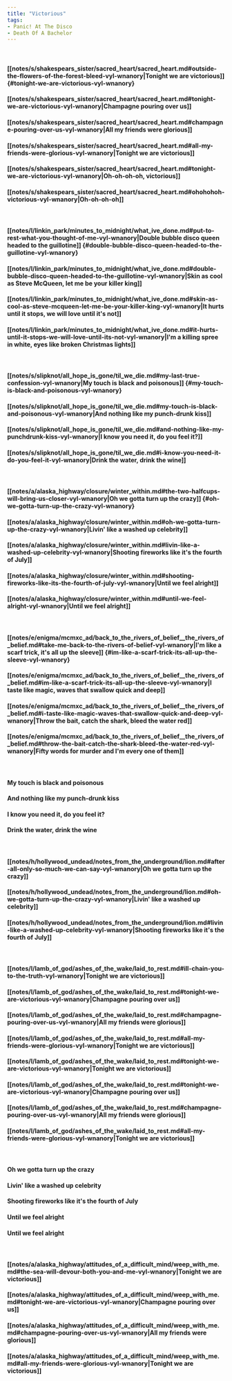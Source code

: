 ```yaml
---
title: "Victorious"
tags:
- Panic! At The Disco
- Death Of A Bachelor
---
```

&nbsp;
#### [[notes/s/shakespears_sister/sacred_heart/sacred_heart.md#outside-the-flowers-of-the-forest-bleed-vyl-wnanory|Tonight we are victorious]] {#tonight-we-are-victorious-vyl-wnanory}
#### [[notes/s/shakespears_sister/sacred_heart/sacred_heart.md#tonight-we-are-victorious-vyl-wnanory|Champagne pouring over us]]
#### [[notes/s/shakespears_sister/sacred_heart/sacred_heart.md#champagne-pouring-over-us-vyl-wnanory|All my friends were glorious]]
#### [[notes/s/shakespears_sister/sacred_heart/sacred_heart.md#all-my-friends-were-glorious-vyl-wnanory|Tonight we are victorious]]
#### [[notes/s/shakespears_sister/sacred_heart/sacred_heart.md#tonight-we-are-victorious-vyl-wnanory|Oh-oh-oh-oh, victorious]]
#### [[notes/s/shakespears_sister/sacred_heart/sacred_heart.md#ohohohoh-victorious-vyl-wnanory|Oh-oh-oh-oh]]
&nbsp;
#### [[notes/l/linkin_park/minutes_to_midnight/what_ive_done.md#put-to-rest-what-you-thought-of-me-vyl-wnanory|Double bubble disco queen headed to the guillotine]] {#double-bubble-disco-queen-headed-to-the-guillotine-vyl-wnanory}
#### [[notes/l/linkin_park/minutes_to_midnight/what_ive_done.md#double-bubble-disco-queen-headed-to-the-guillotine-vyl-wnanory|Skin as cool as Steve McQueen, let me be your killer king]]
#### [[notes/l/linkin_park/minutes_to_midnight/what_ive_done.md#skin-as-cool-as-steve-mcqueen-let-me-be-your-killer-king-vyl-wnanory|It hurts until it stops, we will love until it's not]]
#### [[notes/l/linkin_park/minutes_to_midnight/what_ive_done.md#it-hurts-until-it-stops-we-will-love-until-its-not-vyl-wnanory|I'm a killing spree in white, eyes like broken Christmas lights]]
&nbsp;
#### [[notes/s/slipknot/all_hope_is_gone/til_we_die.md#my-last-true-confession-vyl-wnanory|My touch is black and poisonous]] {#my-touch-is-black-and-poisonous-vyl-wnanory}
#### [[notes/s/slipknot/all_hope_is_gone/til_we_die.md#my-touch-is-black-and-poisonous-vyl-wnanory|And nothing like my punch-drunk kiss]]
#### [[notes/s/slipknot/all_hope_is_gone/til_we_die.md#and-nothing-like-my-punchdrunk-kiss-vyl-wnanory|I know you need it, do you feel it?]]
#### [[notes/s/slipknot/all_hope_is_gone/til_we_die.md#i-know-you-need-it-do-you-feel-it-vyl-wnanory|Drink the water, drink the wine]]
&nbsp;
#### [[notes/a/alaska_highway/closure/winter_within.md#the-two-halfcups-will-bring-us-closer-vyl-wnanory|Oh we gotta turn up the crazy]] {#oh-we-gotta-turn-up-the-crazy-vyl-wnanory}
#### [[notes/a/alaska_highway/closure/winter_within.md#oh-we-gotta-turn-up-the-crazy-vyl-wnanory|Livin' like a washed up celebrity]]
#### [[notes/a/alaska_highway/closure/winter_within.md#livin-like-a-washed-up-celebrity-vyl-wnanory|Shooting fireworks like it's the fourth of July]]
#### [[notes/a/alaska_highway/closure/winter_within.md#shooting-fireworks-like-its-the-fourth-of-july-vyl-wnanory|Until we feel alright]]
#### [[notes/a/alaska_highway/closure/winter_within.md#until-we-feel-alright-vyl-wnanory|Until we feel alright]]
&nbsp;
#### [[notes/e/enigma/mcmxc_ad/back_to_the_rivers_of_belief__the_rivers_of_belief.md#take-me-back-to-the-rivers-of-belief-vyl-wnanory|I'm like a scarf trick, it's all up the sleeve]] {#im-like-a-scarf-trick-its-all-up-the-sleeve-vyl-wnanory}
#### [[notes/e/enigma/mcmxc_ad/back_to_the_rivers_of_belief__the_rivers_of_belief.md#im-like-a-scarf-trick-its-all-up-the-sleeve-vyl-wnanory|I taste like magic, waves that swallow quick and deep]]
#### [[notes/e/enigma/mcmxc_ad/back_to_the_rivers_of_belief__the_rivers_of_belief.md#i-taste-like-magic-waves-that-swallow-quick-and-deep-vyl-wnanory|Throw the bait, catch the shark, bleed the water red]]
#### [[notes/e/enigma/mcmxc_ad/back_to_the_rivers_of_belief__the_rivers_of_belief.md#throw-the-bait-catch-the-shark-bleed-the-water-red-vyl-wnanory|Fifty words for murder and I'm every one of them]]
&nbsp;
#### My touch is black and poisonous
#### And nothing like my punch-drunk kiss
#### I know you need it, do you feel it?
#### Drink the water, drink the wine
&nbsp;
#### [[notes/h/hollywood_undead/notes_from_the_underground/lion.md#after-all-only-so-much-we-can-say-vyl-wnanory|Oh we gotta turn up the crazy]]
#### [[notes/h/hollywood_undead/notes_from_the_underground/lion.md#oh-we-gotta-turn-up-the-crazy-vyl-wnanory|Livin' like a washed up celebrity]]
#### [[notes/h/hollywood_undead/notes_from_the_underground/lion.md#livin-like-a-washed-up-celebrity-vyl-wnanory|Shooting fireworks like it's the fourth of July]]
&nbsp;
#### [[notes/l/lamb_of_god/ashes_of_the_wake/laid_to_rest.md#ill-chain-you-to-the-truth-vyl-wnanory|Tonight we are victorious]]
#### [[notes/l/lamb_of_god/ashes_of_the_wake/laid_to_rest.md#tonight-we-are-victorious-vyl-wnanory|Champagne pouring over us]]
#### [[notes/l/lamb_of_god/ashes_of_the_wake/laid_to_rest.md#champagne-pouring-over-us-vyl-wnanory|All my friends were glorious]]
#### [[notes/l/lamb_of_god/ashes_of_the_wake/laid_to_rest.md#all-my-friends-were-glorious-vyl-wnanory|Tonight we are victorious]]
#### [[notes/l/lamb_of_god/ashes_of_the_wake/laid_to_rest.md#tonight-we-are-victorious-vyl-wnanory|Tonight we are victorious]]
#### [[notes/l/lamb_of_god/ashes_of_the_wake/laid_to_rest.md#tonight-we-are-victorious-vyl-wnanory|Champagne pouring over us]]
#### [[notes/l/lamb_of_god/ashes_of_the_wake/laid_to_rest.md#champagne-pouring-over-us-vyl-wnanory|All my friends were glorious]]
#### [[notes/l/lamb_of_god/ashes_of_the_wake/laid_to_rest.md#all-my-friends-were-glorious-vyl-wnanory|Tonight we are victorious]]
&nbsp;
#### Oh we gotta turn up the crazy
#### Livin' like a washed up celebrity
#### Shooting fireworks like it's the fourth of July
#### Until we feel alright
#### Until we feel alright
&nbsp;
#### [[notes/a/alaska_highway/attitudes_of_a_difficult_mind/weep_with_me.md#the-sea-will-devour-both-you-and-me-vyl-wnanory|Tonight we are victorious]]
#### [[notes/a/alaska_highway/attitudes_of_a_difficult_mind/weep_with_me.md#tonight-we-are-victorious-vyl-wnanory|Champagne pouring over us]]
#### [[notes/a/alaska_highway/attitudes_of_a_difficult_mind/weep_with_me.md#champagne-pouring-over-us-vyl-wnanory|All my friends were glorious]]
#### [[notes/a/alaska_highway/attitudes_of_a_difficult_mind/weep_with_me.md#all-my-friends-were-glorious-vyl-wnanory|Tonight we are victorious]]
